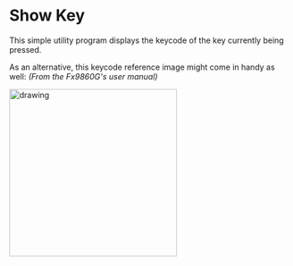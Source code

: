 # Show Key

This simple utility program displays the keycode of the key currently being pressed.

As an alternative, this keycode reference image might come in handy as well: _(From the Fx9860G's user manual)_

<img src="https://i.imgur.com/spxL2by.png" alt="drawing" width="300"/>
